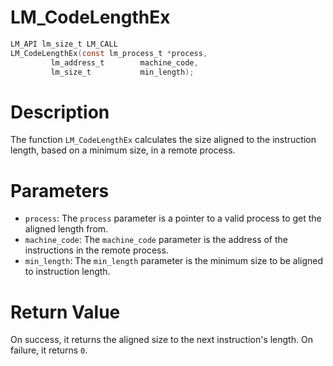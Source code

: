 # LM_CodeLengthEx

```c
LM_API lm_size_t LM_CALL
LM_CodeLengthEx(const lm_process_t *process,
		 lm_address_t        machine_code,
		 lm_size_t           min_length);
```

# Description
The function `LM_CodeLengthEx` calculates the size aligned to the instruction length, based on a minimum size, in a remote process.

# Parameters
 - `process`: The `process` parameter is a pointer to a valid process to get the aligned length from.
 - `machine_code`: The `machine_code` parameter is the address of the instructions in the remote process.
 - `min_length`: The `min_length` parameter is the minimum size to be aligned to instruction length.

# Return Value
On success, it returns the aligned size to the next instruction's length. On failure, it returns `0`.
